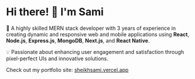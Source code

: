 # Hi there! 👋 I'm Sami

🚀 A highly skilled MERN stack developer with 3 years of experience in creating dynamic and responsive web and mobile applications using **React**, **Node.js**, **Express.js**, **MongoDB**, **Next.js**, and **React Native**.

💡 Passionate about enhancing user engagement and satisfaction through pixel-perfect UIs and innovative solutions.

Check out my portfolio site: [sheikhsami.vercel.app](https://sheikhsami.vercel.app/)

<!--
**sami-011bq/sami-011bq** is a ✨ _special_ ✨ repository because its `README.md` (this file) appears on your GitHub profile.

Here are some ideas to get you started:

- 🔭 I’m currently working on ...
- 🌱 I’m currently learning ...
- 👯 I’m looking to collaborate on ...
- 🤔 I’m looking for help with ...
- 💬 Ask me about ...
- 📫 How to reach me: ...
- 😄 Pronouns: ...
- ⚡ Fun fact: ...
-->
